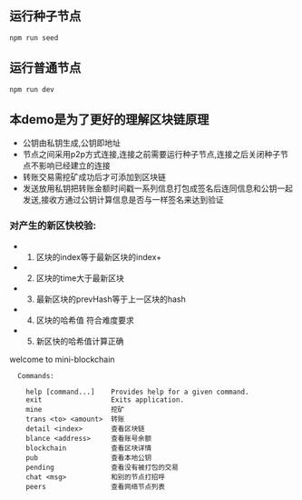 ## 运行种子节点
```
npm run seed
```

## 运行普通节点
```
npm run dev
```
## 本demo是为了更好的理解区块链原理
* 公钥由私钥生成,公钥即地址
* 节点之间采用p2p方式连接,连接之前需要运行种子节点,连接之后关闭种子节点不影响已经建立的连接
* 转账交易需挖矿成功后才可添加到区块链
* 发送放用私钥把转账金额时间戳一系列信息打包成签名后连同信息和公钥一起发送,接收方通过公钥计算信息是否与一样签名来达到验证

### 对产生的新区快校验:
* 1. 区块的index等于最新区块的index+
* 2. 区块的time大于最新区块
* 3. 最新区块的prevHash等于上一区块的hash
* 4. 区块的哈希值 符合难度要求
* 5. 新区快的哈希值计算正确

welcome to mini-blockchain
```
  Commands:

    help [command...]    Provides help for a given command.
    exit                 Exits application.
    mine                 挖矿
    trans <to> <amount>  转账
    detail <index>       查看区块链
    blance <address>     查看账号余额
    blockchain           查看区块详情
    pub                  查看本地公钥
    pending              查看没有被打包的交易
    chat <msg>           和别的节点打招呼
    peers                查看网络节点列表
```
